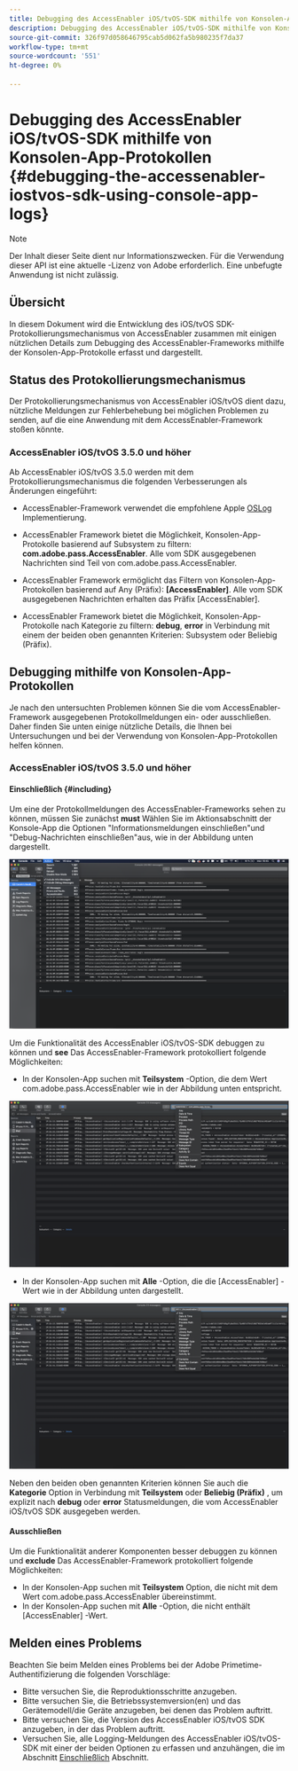 ```yaml
---
title: Debugging des AccessEnabler iOS/tvOS-SDK mithilfe von Konsolen-App-Protokollen
description: Debugging des AccessEnabler iOS/tvOS-SDK mithilfe von Konsolen-App-Protokollen
source-git-commit: 326f97d058646795cab5d062fa5b980235f7da37
workflow-type: tm+mt
source-wordcount: '551'
ht-degree: 0%

---
```



# Debugging des AccessEnabler iOS/tvOS-SDK mithilfe von Konsolen-App-Protokollen {#debugging-the-accessenabler-iostvos-sdk-using-console-app-logs}

>[!NOTE]
>
>Der Inhalt dieser Seite dient nur Informationszwecken. Für die Verwendung dieser API ist eine aktuelle -Lizenz von Adobe erforderlich. Eine unbefugte Anwendung ist nicht zulässig.


## Übersicht

In diesem Dokument wird die Entwicklung des iOS/tvOS SDK-Protokollierungsmechanismus von AccessEnabler zusammen mit einigen nützlichen Details zum Debugging des AccessEnabler-Frameworks mithilfe der Konsolen-App-Protokolle erfasst und dargestellt.

## Status des Protokollierungsmechanismus

Der Protokollierungsmechanismus von AccessEnabler iOS/tvOS dient dazu, nützliche Meldungen zur Fehlerbehebung bei möglichen Problemen zu senden, auf die eine Anwendung mit dem AccessEnabler-Framework stoßen könnte.

### AccessEnabler iOS/tvOS 3.5.0 und höher

Ab AccessEnabler iOS/tvOS 3.5.0 werden mit dem Protokollierungsmechanismus die folgenden Verbesserungen als Änderungen eingeführt:

* AccessEnabler-Framework verwendet die empfohlene Apple [OSLog](https://developer.apple.com/documentation/os/oslog) Implementierung.

* AccessEnabler Framework bietet die Möglichkeit, Konsolen-App-Protokolle basierend auf Subsystem zu filtern: **com.adobe.pass.AccessEnabler**. Alle vom SDK ausgegebenen Nachrichten sind Teil von com.adobe.pass.AccessEnabler.

* AccessEnabler Framework ermöglicht das Filtern von Konsolen-App-Protokollen basierend auf Any (Präfix): **[AccessEnabler]**. Alle vom SDK ausgegebenen Nachrichten erhalten das Präfix [AccessEnabler].

* AccessEnabler Framework bietet die Möglichkeit, Konsolen-App-Protokolle nach Kategorie zu filtern: **debug**, **error** in Verbindung mit einem der beiden oben genannten Kriterien: Subsystem oder Beliebig (Präfix).

## Debugging mithilfe von Konsolen-App-Protokollen

Je nach den untersuchten Problemen können Sie die vom AccessEnabler-Framework ausgegebenen Protokollmeldungen ein- oder ausschließen. Daher finden Sie unten einige nützliche Details, die Ihnen bei Untersuchungen und bei der Verwendung von Konsolen-App-Protokollen helfen können.


### AccessEnabler iOS/tvOS 3.5.0 und höher

#### Einschließlich {#including}

Um eine der Protokollmeldungen des AccessEnabler-Frameworks sehen zu können, müssen Sie zunächst **must** Wählen Sie im Aktionsabschnitt der Konsole-App die Optionen &quot;Informationsmeldungen einschließen&quot;und &quot;Debug-Nachrichten einschließen&quot;aus, wie in der Abbildung unten dargestellt.

![](assets/include-info-debug-msg.png)


Um die Funktionalität des AccessEnabler iOS/tvOS-SDK debuggen zu können und **see** Das AccessEnabler-Framework protokolliert folgende Möglichkeiten:

* In der Konsolen-App suchen mit **Teilsystem** -Option, die dem Wert com.adobe.pass.AccessEnabler wie in der Abbildung unten entspricht.

![](assets/subsys-console-app.png)

* In der Konsolen-App suchen mit **Alle** -Option, die die
   [AccessEnabler] -Wert wie in der Abbildung unten dargestellt.

![](assets/any-optn-console-app.png)

Neben den beiden oben genannten Kriterien können Sie auch die **Kategorie** Option in Verbindung mit **Teilsystem** oder **Beliebig (Präfix)** , um explizit nach **debug** oder **error** Statusmeldungen, die vom AccessEnabler iOS/tvOS SDK ausgegeben werden.

#### Ausschließen

Um die Funktionalität anderer Komponenten besser debuggen zu können und **exclude** Das AccessEnabler-Framework protokolliert folgende Möglichkeiten:

* In der Konsolen-App suchen mit **Teilsystem** Option, die nicht mit dem Wert com.adobe.pass.AccessEnabler übereinstimmt.
* In der Konsolen-App suchen mit **Alle** -Option, die nicht enthält [AccessEnabler] -Wert.

## Melden eines Problems

Beachten Sie beim Melden eines Problems bei der Adobe Primetime-Authentifizierung die folgenden Vorschläge:

* Bitte versuchen Sie, die Reproduktionsschritte anzugeben.
* Bitte versuchen Sie, die Betriebssystemversion(en) und das Gerätemodell/die Geräte anzugeben, bei denen das Problem auftritt.
* Bitte versuchen Sie, die Version des AccessEnabler iOS/tvOS SDK anzugeben, in der das Problem auftritt.
* Versuchen Sie, alle Logging-Meldungen des AccessEnabler iOS/tvOS-SDK mit einer der beiden Optionen zu erfassen und anzuhängen, die im Abschnitt [Einschließlich](#including) Abschnitt.
